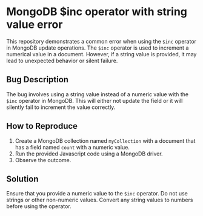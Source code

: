 # MongoDB $inc operator with string value error

This repository demonstrates a common error when using the `$inc` operator in MongoDB update operations. The `$inc` operator is used to increment a numerical value in a document. However, if a string value is provided, it may lead to unexpected behavior or silent failure. 

## Bug Description
The bug involves using a string value instead of a numeric value with the `$inc` operator in MongoDB.  This will either not update the field or it will silently fail to increment the value correctly.

## How to Reproduce
1.  Create a MongoDB collection named `myCollection` with a document that has a field named `count` with a numeric value.
2.  Run the provided Javascript code using a MongoDB driver. 
3.  Observe the outcome.

## Solution
Ensure that you provide a numeric value to the `$inc` operator. Do not use strings or other non-numeric values.  Convert any string values to numbers before using the operator.